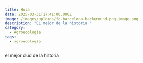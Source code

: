 ```yaml
---
title: Hola
date: 2025-03-31T17:41:00.000Z
image: /images/uploads/fc-barcelona-background-png-image.png
description: "EL mejor de la historia "
category:
  - Agroecología
tags:
  - agroecología
---
```

el mejor clud de la historia
